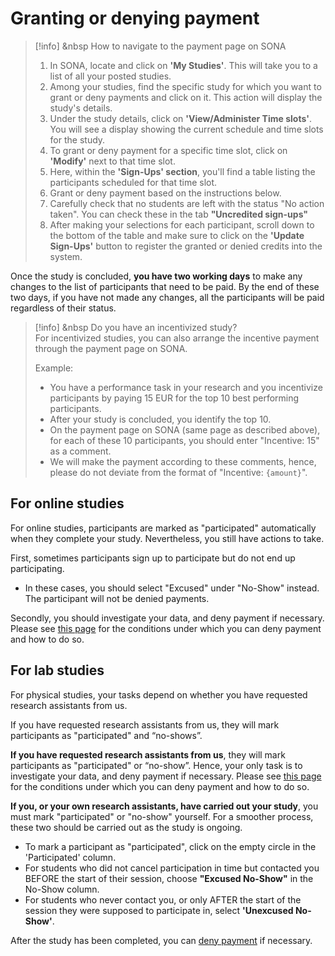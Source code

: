 
# Granting or denying payment

>[!info] <i class="fa-solid fa-info"></i> &nbsp How to navigate to the payment page on SONA 
>
>1. In SONA, locate and click on **'My Studies'**. This will take you to a list of all your posted studies. 
>2. Among your studies, find the specific study for which you want to grant or deny payments and click on it. This action will display the study's details.
>3. Under the study details, click on **'View/Administer Time slots'**. You will see a display showing the current schedule and time slots for the study.
>3. To grant or deny payment for a specific time slot, click on **'Modify'** next to that time slot.
>4. Here, within the **'Sign-Ups' section**, you'll find a table listing the participants scheduled for that time slot.
>5. Grant or deny payment based on the instructions below.
>6. Carefully check that no students are left with the status "No action taken". You can check these in the tab **"Uncredited sign-ups"**
>7. After making your selections for each participant, scroll down to the bottom of the table and make sure to click on the **'Update Sign-Ups'** button to register the granted or denied credits into the system.

Once the study is concluded, **you have two working days** to make any changes to the list of participants that need to be paid. By the end of these two days, if you have not made any changes, all the participants will be paid regardless of their status.

>[!info] <i class="fa-solid fa-info"></i> &nbsp Do you have an incentivized study? 
><br>
> For incentivized studies, you can also arrange the incentive payment through the payment page on SONA. 
>
> Example: 
> 
> - You have a performance task in your research and you incentivize participants by paying 15 EUR for the top 10 best performing participants.
> - After your study is concluded, you identify the top 10. 
> - On the payment page on SONA (same page as described above), for each of these 10 participants, you should enter "Incentive: 15" as a comment. 
> - We will make the payment according to these comments, hence, please do not deviate from the format of "Incentive: `{amount}`".


## For online studies

For online studies, participants are marked as "participated" automatically when they complete your study. Nevertheless, you still have actions to take.

First, sometimes participants sign up to participate but do not end up participating. 

- In these cases, you should select "Excused" under "No-Show" instead. The participant will not be denied payments. 

Secondly, you should investigate your data, and deny payment if necessary. Please see [this page](denying-payment) for the conditions under which you can deny payment and how to do so.

## For lab studies

For physical studies, your tasks depend on whether you have requested research assistants from us. 

If you have requested research assistants from us, they will mark participants as "participated" and “no-shows”. 

**If you have requested research assistants from us**, they will mark participants as "participated" or “no-show”. Hence, your only task is to investigate your data, and deny payment if necessary. Please see [this page](denying-payment) for the conditions under which you can deny payment and how to do so.

**If you, or your own research assistants, have carried out your study**, you must mark "participated" or "no-show" yourself. For a smoother process, these two should be carried out as the study is ongoing.

- To mark a participant as "participated", click on the empty circle in the 'Participated' column.
- For students who did not cancel participation in time but contacted you BEFORE the start of their session, choose **"Excused No-Show"** in the No-Show column.
- For students who never contact you, or only AFTER the start of the session they were supposed to participate in, select **'Unexcused No-Show'**.

After the study has been completed, you can [deny payment](denying-payment) if necessary.
